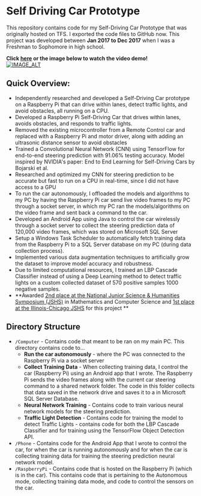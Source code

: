# Self Driving Car Prototype
This repository contains code for my Self-Driving Car Prototype that was originally hosted on TFS. I exported the 
code files to GitHub now.
This project was developed between **Jan 2017 to Dec 2017** when I was a Freshman to Sophomore in high school.

**Click [here](https://www.youtube.com/watch?v=3dEgJ7sz6XA) or the image below to watch the video demo!**    
[![IMAGE_ALT](https://img.youtube.com/vi/3dEgJ7sz6XA/0.jpg)](https://www.youtube.com/watch?v=3dEgJ7sz6XA)    

## Quick Overview:
* Independently researched and developed a Self-Driving Car prototype on a Raspberry Pi that can drive within lanes, detect traffic lights, and avoid obstacles, all running on a CPU.
* Developed a Raspberry Pi Self-Driving Car that drives within lanes, avoids obstacles, and responds to traffic lights. 
* Removed the existing microcontroller from a Remote Control car and replaced with a Raspberry Pi and motor driver, along with adding an ultrasonic distance sensor to avoid obstacles
* Trained a Convolutional Neural Network (CNN) using TensorFlow for end-to-end steering prediction with 91.06% testing accuracy. Model inspired by NVIDIA's paper: End to End Learning for Self-Driving Cars by Bojarski et al.
* Researched and optimized my CNN for steering prediction to be accurate but fast to run on a CPU in real-time, since I did not have access to a GPU
* To run the car autonomously, I offloaded the models and algorithms to my PC by having the Raspberry Pi car send live video frames to my PC through a socket server, in which my PC ran the models/algorithms on the video frame and sent back a command to the car.
* Developed an Android App using Java to control the car wirelessly through a socket server to collect the steering prediction data of 120,000 video frames, which was stored on Microsoft SQL Server
* Setup a Windows Task Scheduler to automatically fetch training data from the Raspberry Pi to a SQL Server database on my PC (during data collection process).
* Implemented various data augmentation techniques to artificially grow the dataset to improve model accuracy and robustness.
* Due to limited computational resources, I trained an LBP Cascade Classifier instead of using a Deep Learning method to detect traffic lights on a custom collected dataset of 570 positive samples 1000 negative samples.
* **Awarded [2nd place at the National Junior Science & Humanities Symposium (JSHS)](http://pshs.psd202.org/news/1144) in Mathematics and Computer Science and [1st place at the Illinois-Chicago JSHS](https://patch.com/illinois/plainfield/plainfield-south-student-builds-self-driving-car) for this project
**


## Directory Structure
* `/Computer` -  Contains code that meant to be ran on my main PC. This directory contains code to...
    * **Run the car autonomously** - where the PC was connected to the Raspberry Pi via a socket server
    * **Collect Training Data** - When collecting training data, I control the car (Raspberry Pi) using an Android app that I wrote. The Raspberry Pi sends the video frames along with the current car steering command
  to a shared network folder. The code in this folder collects that data saved in the network drive and saves it to a
    in Microsoft SQL Server Database. 
    * **Neural Network Training** - Contains code to train various neural network models for the steering prediction.
    * **Traffic Light Detection** - Contains code for training the model to detect Traffic Lights - contains code for both
  the LBP Cascade Classifier and for training using the TensorFlow Object Detection API.
* `/Phone` - Contains code for the Android App that I wrote to control the car, for when the car is running autonomously
and for when the car is collecting training data for training the steering prediction neural network model.
* `/RaspberryPi` - Contains code that is hosted on the Raspberry Pi (which is in the car). This contains code 
that is pertaining to the Autonomous mode, collecting training data mode, and code to control the sensors on the car.
